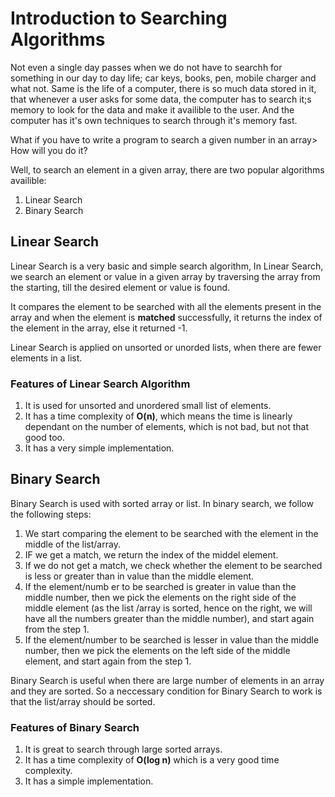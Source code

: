# Introduction to Searching Algorithms

Not even a single day passes when we do not have to searchh for something in our day to day life; car keys, books, pen, mobile charger and what not. Same is the life of a computer, there is so much data stored in it, that whenever a user asks for some data, the computer has to search it;s memory to look for the  data and make it availible to the user. And the computer has it's own techniques to search through it's memory fast.

What if you have to write a program to search a given number in an array>
How will you do it?

Well, to search an element in a given array, there are two popular algorithms availible:
1. Linear Search
2. Binary Search

## Linear Search

Linear Search is a very basic and simple search algorithm, In Linear Search, we search an element or value in a given array by traversing the array from the starting, till the desired element or value is found.

It compares the element to be searched with all the elements present in the array and when the element is **matched** successfully, it returns the index of the element in the array, else it returned -1.

Linear Search is applied on unsorted or unorded lists, when there are fewer elements in a list.

### Features of Linear Search Algorithm
1. It is used for unsorted and unordered small list of elements.
2. It has a time complexity of **O(n)**, which means the time is linearly dependant on the number of elements, which is not bad, but not that good too. 
3. It has a very simple implementation. 

## Binary Search

Binary Search is used with sorted array or list. In binary search, we follow the following steps:
1. We start comparing the element to be searched with the element in the middle of the list/array.
2. IF we get a match, we return the index of the middel element.
3. If we do not get a match, we check whether the element to be searched is less or greater than in value than the middle element. 
4. If the element/numb er to be searched is greater in value than the middle number, then we pick the elements on the right side of the middle element (as the list /array is sorted, hence on the right, we will have all the numbers greater than the middle number), and start again from the step 1. 
5. If the element/number to be searched is lesser in value than the middle number, then we pick the elements on the left side of the middle element, and start again from the step 1.

Binary Search is useful when there are large number of elements in an array and they are sorted.
So a neccessary condition for Binary Search to work is that the list/array should be sorted.

### Features of Binary Search
1. It is great to search through large sorted arrays.
2. It has a time complexity of **O(log n)** which is a very good time complexity.
3. It has a simple implementation.
